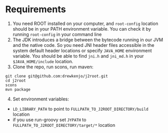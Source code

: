 # Requirements
1. You need ROOT installed on your computer, and `root-config` location should be in your PATH environment variable. You can check it by running `root-config` in your command line
2. The JDK introduces a bridge between the bytecode running in our JVM and the native code. So you need JNI header files accessible in the system default header locations or specify `JAVA_HOME` environment variable. You should be able to find `jni.h` and `jni_md.h` in your `$JAVA_HOME/include` location.
3. Clone the repo, run scons, run maven:
```
git clone git@github.com:drewkenjo/j2root.git
cd j2root
scons
mvn package
```
4. Set environment variables:
  * `LD_LIBRARY_PATH` to point to `FULLPATH_TO_J2ROOT_DIRECTORY/build` location
  * if you use run-groovy set `JYPATH` to `FULLPATH_TO_J2ROOT_DIRECTORY/target/*` location

